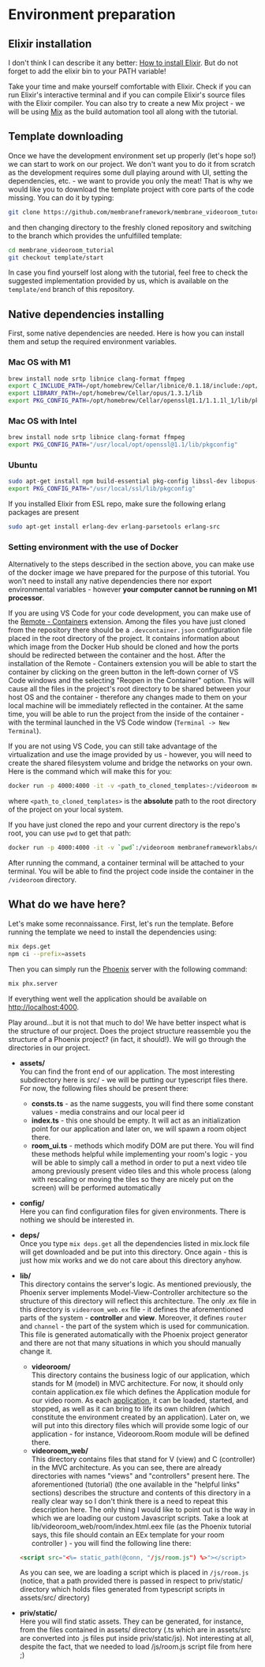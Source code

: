 # Environment preparation

## Elixir installation

I don't think I can describe it any better: [How to install Elixir](https://elixir-lang.org/install.html).
But do not forget to add the elixir bin to your PATH variable!

Take your time and make yourself comfortable with Elixir. Check if you can run Elixir's interactive terminal and if you can compile Elixir's source files with the Elixir compiler.
You can also try to create a new Mix project - we will be using [Mix](https://elixir-lang.org/getting-started/mix-otp/introduction-to-mix.html) as the build automation tool all along with the tutorial.

## Template downloading

Once we have the development environment set up properly (let's hope so!) we can start to work on our project. We don't want you to do it from scratch as the development requires some dull playing around with UI, setting the dependencies, etc. - we want to provide you only the meat! That is why we would like you to download the template project with core parts of the code missing. You can do it by typing:

```bash
git clone https://github.com/membraneframework/membrane_videoroom_tutorial
```

and then changing directory to the freshly cloned repository and switching to the branch which provides the unfulfilled template:

```bash
cd membrane_videoroom_tutorial
git checkout template/start
```

In case you find yourself lost along with the tutorial, feel free to check the suggested implementation provided by us, which is available on the `template/end` branch of this repository.

## Native dependencies installing

First, some native dependencies are needed. Here is how you can install them and setup the required environment variables.

### Mac OS with M1

```bash
brew install node srtp libnice clang-format ffmpeg
export C_INCLUDE_PATH=/opt/homebrew/Cellar/libnice/0.1.18/include:/opt/homebrew/Cellar/opus/1.3.1/include:/opt/homebrew/Cellar/openssl@1.1/1.1.1l_1/include
export LIBRARY_PATH=/opt/homebrew/Cellar/opus/1.3.1/lib
export PKG_CONFIG_PATH=/opt/homebrew/Cellar/openssl@1.1/1.1.1l_1/lib/pkgconfig/
```

### Mac OS with Intel

```bash
brew install node srtp libnice clang-format ffmpeg
export PKG_CONFIG_PATH="/usr/local/opt/openssl@1.1/lib/pkgconfig"
```

### Ubuntu

```bash
sudo apt-get install npm build-essential pkg-config libssl-dev libopus-dev libsrtp2-dev libnice-dev libavcodec-dev libavformat-dev libavutil-dev
export PKG_CONFIG_PATH="/usr/local/ssl/lib/pkgconfig"
```

If you installed Elixir from ESL repo, make sure the following erlang packages are present

```bash
sudo apt-get install erlang-dev erlang-parsetools erlang-src
```

### Setting environment with the use of Docker

Alternatively to the steps described in the section above, you can make use of the docker image we have prepared for the purpose of this tutorial.
You won't need to install any native dependencies there nor export environmental variables - however **your computer cannot be running on M1 processor**.

If you are using VS Code for your code development, you can make use of the [Remote - Containers](https://marketplace.visualstudio.com/items?itemName=ms-vscode-remote.remote-containers) extension. Among the files you have just cloned from the repository there should be a `.devcontainer.json` configuration file placed in the root directory of the project. It contains information about which image from the Docker Hub should be cloned and how the ports should be redirected between the container and the host.
After the installation of the Remote - Containers extension you will be able to start the container by clicking on the green button in the left-down corner of VS Code windows and the selecting "Reopen in the Container" option.
This will cause all the files in the project's root directory to be shared between your host OS and the container - therefore any changes made to them on your local machine will be immediately reflected in the container.
At the same time, you will be able to run the project from the inside of the container - with the terminal launched in the VS Code window (`Terminal -> New Terminal`).

If you are not using VS Code, you can still take advantage of the virtualization and use the image provided by us - however, you will need to create the shared filesystem volume and bridge the networks on your own. Here is the command which will make this for you:

```bash
docker run -p 4000:4000 -it -v <path_to_cloned_templates>:/videoroom membraneframeworklabs/docker_membrane
```

where `<path_to_cloned_templates>` is the **absolute** path to the root directory of the project on your local system.

If you have just cloned the repo and your current directory is the repo's root, you can use `pwd` to get that path:

```bash
docker run -p 4000:4000 -it -v `pwd`:/videoroom membraneframeworklabs/docker_membrane
```

After running the command, a container terminal will be attached to your terminal. You will be able to find the project code inside the container in the `/videoroom` directory.

## What do we have here?

Let's make some reconnaissance.
First, let's run the template.
Before running the template we need to install the dependencies using:

```bash
mix deps.get
npm ci --prefix=assets
```

Then you can simply run the [Phoenix](../glossary/glossary.md#phoenix) server with the following command:

```bash
mix phx.server
```

If everything went well the application should be available on [http://localhost:4000](http://localhost:4000/).

Play around...but it is not that much to do! We have better inspect what is the structure of our project.
Does the project structure reassemble you the structure of a Phoenix project? (in fact, it should!). We will go through the directories in our project.

- **assets/** <br>
  You can find the front end of our application. The most interesting subdirectory here is src/ - we will be putting our typescript files there. For now, the following files should be present there:

  - **consts.ts** - as the name suggests, you will find there some constant values - media constrains and our local peer id
  - **index.ts** - this one should be empty. It will act as an initialization point for our application and later on, we will spawn a room object there.
  - **room_ui.ts** - methods which modify DOM are put there. You will find these methods helpful while implementing your room's logic - you will be able to simply call a method in order to put a next video tile among previously present video tiles and this whole process (along with rescaling or moving the tiles so they are nicely put on the screen) will be performed automatically

- **config/** <br>
  Here you can find configuration files for given environments. There is nothing we should be interested in.

- **deps/** <br>
  Once you type `mix deps.get` all the dependencies listed in mix.lock file will get downloaded and be put into this directory. Once again - this is just how mix works and we do not care about this directory anyhow.

- **lib/** <br>
  This directory contains the server's logic. As mentioned previously, the Phoenix server implements Model-View-Controller architecture so the structure of this directory will reflect this architecture.
  The only .ex file in this directory is `videoroom_web.ex` file - it defines the aforementioned parts of the system - **controller** and **view**. Moreover,
  it defines `router` and `channel` - the part of the system which is used for communication. This file is generated automatically with the Phoenix project generator
  and there are not that many situations in which you should manually change it.

  - **videoroom/** <br>
    This directory contains the business logic of our application, which stands for M (model) in MVC architecture. For now, it should only contain application.ex file which defines the Application module for our video room. As each [application](https://hexdocs.pm/elixir/1.12/Application.html), it can be loaded, started, and stopped, as well as it can bring to life its own children (which constitute the environment created by an application). Later on, we will put into this directory files which will provide some logic of our application - for instance, Videoroom.Room module will be defined there.
  - **videoroom_web/**<br>
    This directory contains files that stand for V (view) and C (controller) in the MVC architecture.
    As you can see, there are already directories with names "views" and "controllers" present here. The aforementioned (tutorial) (the one available in the "helpful links" sections) describes the structure and contents of this directory in a really clear way so I don't think there is a need to repeat this description here. The only thing I would like to point out is the way in which we are loading our custom Javascript scripts. Take a look at lib/videoroom_web/room/index.html.eex file (as the Phoenix tutorial says, this file should contain an EEx template for your room controller ) - you will find the following line there:

  ```html
  <script src="<%= static_path(@conn, "/js/room.js") %>"></script>
  ```

  As you can see, we are loading a script which is placed in `/js/room.js` (notice, that a path provided there is passed in respect to priv/static/ directory which holds files generated from typescript scripts in assets/src/ directory)

- **priv/static/** <br>
  Here you will find static assets. They can be generated, for instance, from the files contained in assets/ directory (.ts which are in assets/src are converted into .js files put inside priv/static/js). Not interesting at all, despite the fact, that we needed to load /js/room.js script file from here ;)
